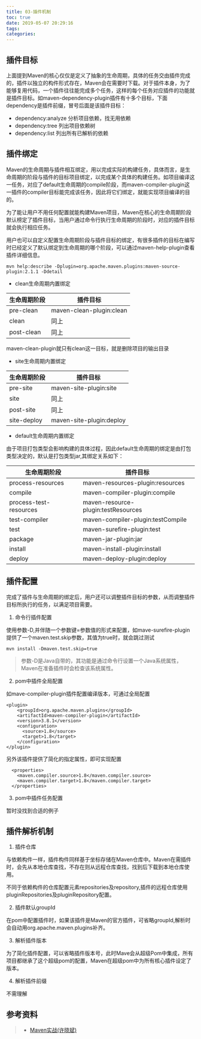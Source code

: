 ```yaml
---
title: 03-插件机制
toc: true
date: 2019-05-07 20:29:16
tags:
categories:
---
```



## 插件目标
上面提到Maven的核心仅仅是定义了抽象的生命周期，具体的任务交由插件完成的，插件以独立的构件形式存在，Maven会在需要时下载。对于插件本身，为了能够复用代码，一个插件往往能完成多个任务，这样的每个任务对应插件的功能就是插件目标。如maven-dependency-plugin插件有十多个目标，下面dependency是插件前缀，冒号后面是该插件目标：
- dependency:analyze    分析项目依赖，找无用依赖
- dependency:tree    列出项目依赖树
- dependency:list    列出所有已解析的依赖

## 插件绑定
Maven的生命周期与插件相互绑定，用以完成实际的构建任务，具体而言，是生命周期的阶段与插件的目标项目绑定，以完成某个具体的构建任务。如项目编译这一任务，对应了default生命周期的compile阶段，而maven-compiler-plugin这一插件的compiler目标能完成该任务，因此将它们绑定，就能实现项目编译的目的。

为了能让用户不用任何配置就能构建Maven项目，Maven在核心的生命周期阶段默认榜定了插件目标，当用户通过命令行执行生命周期的阶段时，对应的插件目标就会执行相应任务。

用户也可以自定义配置生命周期阶段与插件目标的绑定，有很多插件的目标在编写时已经定义了默认绑定到生命周期的哪个阶段，可以通过maven-help-plugin查看插件详细信息。


```
mvn help:describe -Dplugin=org.apache.maven.plugins:maven-source-plugin:2.1.1 -Ddetail
```


- clean生命周期内置绑定

生命周期阶段 | 插件目标
---|---
pre-clean | maven-clean-plugin:clean
clean | 同上
post-clean | 同上

maven-clean-plugin就只有clean这一目标，就是删除项目的输出目录

- site生命周期内置绑定

生命周期阶段 | 插件目标
---|---
pre-site | maven-site-plugin:site
site | 同上
post-site | 同上
site-deploy | maven-site-plugin:deploy

- default生命周期内置绑定

由于项目打包类型会影响构建的具体过程，因此default生命周期的绑定是由打包类型决定的，默认是打包类型jar,其绑定关系如下：

生命周期阶段 | 插件目标
---|---
process-resources | maven-resources-plugin:resources
compile | maven-compiler-plugin:compile
process-test-resources | maven-resource-plugin:testResources
test-compiler | maven-compiler-plugin:testCompile
test | maven-surefire-plugin:test
package | maven-jar-plugin:jar
install | maven-install-plugin:install
deploy | maven-deploy-plugin:deploy

## 插件配置
完成了插件与生命周期的绑定后，用户还可以调整插件目标的参数，从而调整插件目标所执行的任务，以满足项目需要。

1. 命令行插件配置

使用参数-D,并伴随一个参数键=参数值的形式来配置，如mave-surefire-plugin提供了一个maven.test.skip参数，其值为true时，就会跳过测试

```
mvn install -Dmaven.test.skip=true
```
> 参数-D是Java自带的，其功能是通过命令行设置一个Java系统属性，Maven在准备插件时会检查该系统属性。

2. pom中插件全局配置

如mave-compiler-plugin插件配置编译版本，可通过全局配置
```
<plugin>
    <groupId>org.apache.maven.plugins</groupId>
    <artifactId>maven-compiler-plugin</artifactId>
    <version>3.8.1</version>
    <configuration>
      <source>1.8</source>
      <target>1.8</target>
    </configuration>
</plugin>
```
另外该插件提供了简化的指定属性，即可实现配置
```
  <properties>
    <maven.compiler.source>1.8</maven.compiler.source>
    <maven.compiler.target>1.8</maven.compiler.target>
  </properties>
```

3. pom中插件任务配置

暂时没找到合适的例子

## 插件解析机制

1. 插件仓库 

与依赖构件一样，插件构件同样基于坐标存储在Maven仓库中。Maven在需插件时，会先从本地仓库查找，不存在则从远程仓库查找，找到后下载到本地仓库使用。

不同于依赖构件的仓库配置元素repositories及repository,插件的远程仓库使用pluginRepositories及pluginRepository配置。

2. 插件默认groupId

在pom中配置插件时，如果该插件是Maven的官方插件，可省略groupId,解析时会自动用org.apache.maven.plugins补齐。

3. 解析插件版本

为了简化插件配置，可以省略插件版本号，此时Mave会从超级Pom中集成，所有项目都继承了这个超级pom的配置，Maven在超级pom中为所有核心插件设定了版本。

4. 解析插件前缀

不需理解


## 参考资料
> - [Maven实战(许晓斌)]()
